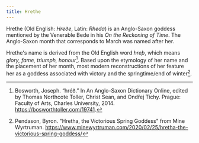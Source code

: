 ```yaml
---
title: Hrethe
---
```


Hrethe (Old English: *Hreðe*, Latin: *Rheda*) is an Anglo-Saxon goddess mentioned by the Venerable Bede in his *On the Reckoning of Time*. The Anglo-Saxon month that corresponds to March was named after her.

Hrethe's name is derived from the Old English word *hreþ*, which means *glory, fame, triumph, honour*[^1]. Based upon the etymology of her name and the placement of her month, most modern reconstructions of her feature her as a goddess associated with victory and the springtime/end of winter[^2]. 

[^1]: Bosworth, Joseph. “hréð.” In An Anglo-Saxon Dictionary Online, edited by Thomas Northcote Toller, Christ Sean, and Ondřej Tichy. Prague: Faculty of Arts, Charles University, 2014. <https://bosworthtoller.com/19741>.

[^2]: Pendason, Byron. "Hretha, the Victorious Spring Goddess" from Mine Wyrtruman. <https://www.minewyrtruman.com/2020/02/25/hretha-the-victorious-spring-goddess/>

